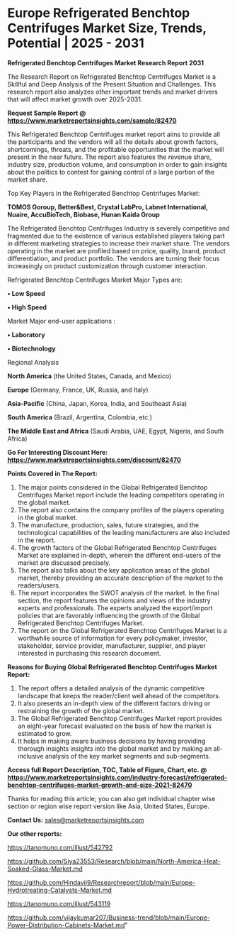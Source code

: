 # Europe Refrigerated Benchtop Centrifuges Market Size, Trends, Potential | 2025 - 2031

<strong>Refrigerated Benchtop Centrifuges Market Research Report 2031</strong>

The Research Report on Refrigerated Benchtop Centrifuges Market is a Skillful and Deep Analysis of the Present Situation and Challenges. This research report also analyzes other important trends and market drivers that will affect market growth over 2025-2031.

<strong>Request Sample Report @ <a href=https://www.marketreportsinsights.com/sample/82470>https://www.marketreportsinsights.com/sample/82470</a></strong>

This Refrigerated Benchtop Centrifuges market report aims to provide all the participants and the vendors will all the details about growth factors, shortcomings, threats, and the profitable opportunities that the market will present in the near future. The report also features the revenue share, industry size, production volume, and consumption in order to gain insights about the politics to contest for gaining control of a large portion of the market share.

Top Key Players in the Refrigerated Benchtop Centrifuges Market:

<strong>TOMOS Goroup, Better&Best, Crystal LabPro, Labnet International, Nuaire, AccuBioTech, Biobase, Hunan Kaida Group</strong>

The Refrigerated Benchtop Centrifuges Industry is severely competitive and fragmented due to the existence of various established players taking part in different marketing strategies to increase their market share. The vendors operating in the market are profiled based on price, quality, brand, product differentiation, and product portfolio. The vendors are turning their focus increasingly on product customization through customer interaction.

Refrigerated Benchtop Centrifuges Market Major Types are:

<strong>• Low Speed

• High Speed</strong>

Market Major end-user applications :

<strong>• Laboratory

• Biotechnology</strong>

Regional Analysis

</u><strong><b>North America</b></strong> (the United States, Canada, and Mexico)

<strong><b>Europe </b></strong>(Germany, France, UK, Russia, and Italy)

<strong><b>Asia-Pacific</b></strong> (China, Japan, Korea, India, and Southeast Asia)

<strong><b>South America</b></strong> (Brazil, Argentina, Colombia, etc.)

<strong><b>The Middle East and Africa</b></strong> (Saudi Arabia, UAE, Egypt, Nigeria, and South Africa)

<strong>Go For Interesting Discount Here: <a href=https://www.marketreportsinsights.com/discount/82470>https://www.marketreportsinsights.com/discount/82470</a></strong>

<strong>Points Covered in The Report:</strong>
<ol>
  <li>The major points considered in the Global Refrigerated Benchtop Centrifuges Market report include the leading competitors operating in the global market.</li>
  <li>The report also contains the company profiles of the players operating in the global market.</li>
  <li>The manufacture, production, sales, future strategies, and the technological capabilities of the leading manufacturers are also included in the report.</li>
  <li>The growth factors of the Global Refrigerated Benchtop Centrifuges Market are explained in-depth, wherein the different end-users of the market are discussed precisely.</li>
  <li>The report also talks about the key application areas of the global market, thereby providing an accurate description of the market to the readers/users.</li>
  <li>The report incorporates the SWOT analysis of the market. In the final section, the report features the opinions and views of the industry experts and professionals. The experts analyzed the export/import policies that are favorably influencing the growth of the Global Refrigerated Benchtop Centrifuges Market.</li>
  <li>The report on the Global Refrigerated Benchtop Centrifuges Market is a worthwhile source of information for every policymaker, investor, stakeholder, service provider, manufacturer, supplier, and player interested in purchasing this research document.</li>
</ol>
<strong>Reasons for Buying Global Refrigerated Benchtop Centrifuges Market Report:</strong>

<ol>
  <li>The report offers a detailed analysis of the dynamic competitive landscape that keeps the reader/client well ahead of the competitors.</li>
  <li>It also presents an in-depth view of the different factors driving or restraining the growth of the global market.</li>
  <li>The Global Refrigerated Benchtop Centrifuges Market report provides an eight-year forecast evaluated on the basis of how the market is estimated to grow.</li>
  <li>It helps in making aware business decisions by having providing thorough insights insights into the global market and by making an all-inclusive analysis of the key market segments and sub-segments.</li>
</ol>
<strong>Access full Report Description, TOC, Table of Figure, Chart, etc. @ <a href=https://www.marketreportsinsights.com/industry-forecast/refrigerated-benchtop-centrifuges-market-growth-and-size-2021-82470>https://www.marketreportsinsights.com/industry-forecast/refrigerated-benchtop-centrifuges-market-growth-and-size-2021-82470</a></strong>


Thanks for reading this article; you can also get individual chapter wise section or region wise report version like Asia, United States, Europe.

<strong>Contact Us:</strong>
sales@marketreportsinsights.com

<strong>Our other reports:</strong>

<a href=https://tanomuno.com/illust/542792>https://tanomuno.com/illust/542792</a>

<a href=https://github.com/Siya23553/Research/blob/main/North-America-Heat-Soaked-Glass-Market.md>https://github.com/Siya23553/Research/blob/main/North-America-Heat-Soaked-Glass-Market.md</a>

<a href=https://github.com/Hindavii9/Researchreport/blob/main/Europe-Hydrotreating-Catalysts-Market.md>https://github.com/Hindavii9/Researchreport/blob/main/Europe-Hydrotreating-Catalysts-Market.md</a>

<a href=https://tanomuno.com/illust/543119>https://tanomuno.com/illust/543119</a>

<a href=https://github.com/vijaykumar207/Business-trend/blob/main/Europe-Power-Distribution-Cabinets-Market.md>https://github.com/vijaykumar207/Business-trend/blob/main/Europe-Power-Distribution-Cabinets-Market.md</a>"
